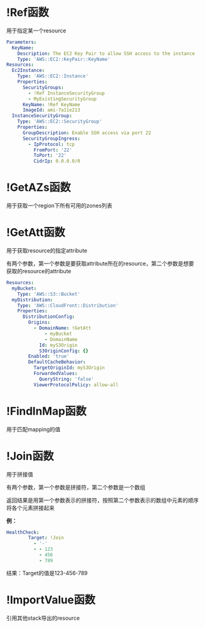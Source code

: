 # **!Ref函数**

用于指定某一个resource

```yaml
Parameters:
  KeyName:
    Description: The EC2 Key Pair to allow SSH access to the instance
    Type: 'AWS::EC2::KeyPair::KeyName'
Resources:
  Ec2Instance:
    Type: 'AWS::EC2::Instance'
    Properties:
      SecurityGroups:
        - !Ref InstanceSecurityGroup
        - MyExistingSecurityGroup
      KeyName: !Ref KeyName
      ImageId: ami-7a11e213
  InstanceSecurityGroup:
    Type: 'AWS::EC2::SecurityGroup'
    Properties:
      GroupDescription: Enable SSH access via port 22
      SecurityGroupIngress:
        - IpProtocol: tcp
          FromPort: '22'
          ToPort: '22'
          CidrIp: 0.0.0.0/0
```

# **!GetAZs函数**

用于获取一个region下所有可用的zones列表

# **!GetAtt函数**

用于获取resource的指定attribute

有两个参数，第一个参数是要获取attribute所在的resource，第二个参数是想要获取的resource的attribute

```yaml
Resources:
  myBucket:
    Type: 'AWS::S3::Bucket'
  myDistribution:
    Type: 'AWS::CloudFront::Distribution'
    Properties:
      DistributionConfig:
        Origins:
          - DomainName: !GetAtt 
              - myBucket
              - DomainName
            Id: myS3Origin
            S3OriginConfig: {}
        Enabled: 'true'
        DefaultCacheBehavior:
          TargetOriginId: myS3Origin
          ForwardedValues:
            QueryString: 'false'
          ViewerProtocolPolicy: allow-all
```

# **!FindInMap函数**

用于匹配mapping的值

# **!Join函数**

用于拼接值

有两个参数，第一个参数是拼接符，第二个参数是一个数组

返回结果是用第一个参数表示的拼接符，按照第二个参数表示的数组中元素的顺序将各个元素拼接起来

**例：**

```yaml
HealthCheck:
        Target: !Join 
          - '-'
          - - 123
            - 456
            - 789
```

结果：Target的值是123-456-789

# !ImportValue函数

引用其他stack导出的resource


